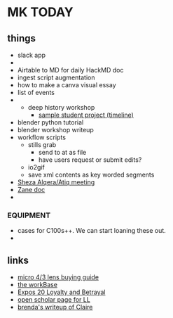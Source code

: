 # MK TODAY

## things
* slack app
* 
* Airtable to MD for daily HackMD doc
* ingest script augmentation
* how to make a canva visual essay
* list of events
* * deep history workshop
    * [sample student project (timeline)](https://cdn.knightlab.com/libs/timeline3/latest/embed/index.html?source=1S6TUoNF7WWNWjPztbQhJ0LybBKfZF9LbNskpdwAMc3w&font=Default&lang=en&initial_zoom=2&height=650)
* blender python tutorial
* blender workshop writeup
* workflow scripts
    * stills grab
        * send to at as file
        * have users request or submit edits?
    * io2gif
    * save xml contents as key worded segments
* [Sheza Alqera/Atiq meeting](https://docs.google.com/document/d/1A18teJJYAPkPhvhKZ1_6JUSJDWy8AWN_IBWt62W6t00/edit#)
* [Zane doc](https://hackmd.io/jep5aiPnTwOA02YuRQyX7Q?both)
* 


### EQUIPMENT

* cases for C100s++. We can start loaning these out.
* 



## links
* [micro 4/3 lens buying guide](https://alikgriffin.com/micro-43-lens-buying-guide/)
* [the workBase](https://airtable.com/app9s8gukCditfXv4/tblaCv3kOh6YfnK55/viwr70PtBIpGXkPjq?blocks=hide)
* [Expos 20 Loyalty and Betrayal](/qujSWfhkT8Ou63S4mBx17A?both)
* [open scholar page for LL](https://projects.iq.harvard.edu/learninglab)
* [brenda's writeup of Claire](https://hackmd.io/b8gea7KsS-yvBBxm9GkFIA?view)
